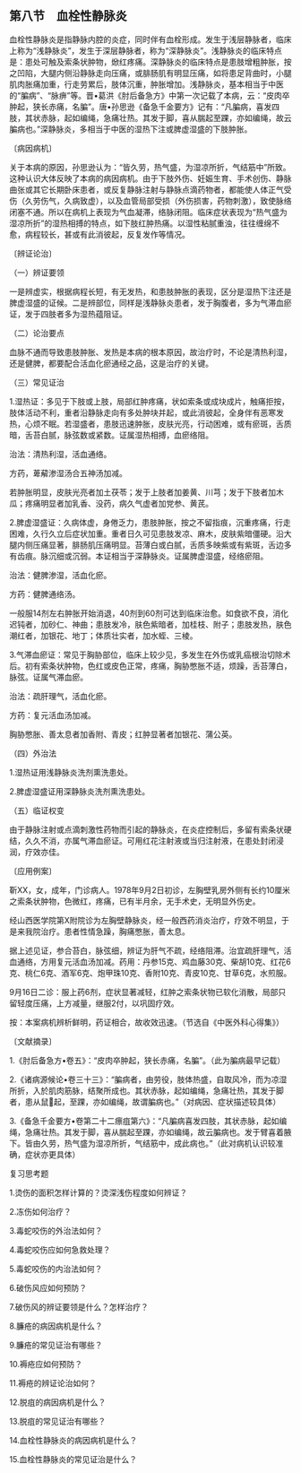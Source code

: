 ## 第八节　血栓性静脉炎

血栓性静脉炎是指静脉内腔的炎症，同时伴有血栓形成。发生于浅层静脉者，临床上称为“浅静脉炎”，发生于深层静脉者，称为“深静脉炎”。浅静脉炎的临床特点是：患处可触及索条状肿物，焮红疼痛。深静脉炎的临床特点是患肢增粗肿胀，按之凹陷，大腿内侧沿静脉走向压痛，或腓肠肌有明显压痛，如将患足背曲时，小腿肌肉胀痛加重，行走劳累后，肢体沉重，肿胀增加。浅静脉炎，基本相当于中医的“䐔病”、“脉痹”等。晋•葛洪《肘后备急方》中第一次记载了本病，云：“皮肉卒肿起，狭长赤痛，名䐔”。唐•孙思逊《备急千金要方》记有：“凡䐔病，喜发四肢，其状赤脉，起如编绳，急痛壮热。其发于脚，喜从腨起至踝，亦如编绳，故云䐔病也。”深静脉炎，多相当于中医的湿热下注或脾虚湿盛的下肢肿胀。

〔病因病机〕

关于本病的原因，孙思逊认为：“皆久劳，热气盛，为湿凉所折，气结筋中”所致。这种认识大体反映了本病的病因病机。由于下肢外伤、妊娠生育、手术创伤、静脉曲张或其它长期卧床患者，或反复静脉注射与静脉点滴药物者，都能使人体正气受伤（久劳伤气，久病致虚），以及血管局部受损（外伤损害，药物刺激），致使脉络闭塞不通。所以在病机上表现为气血凝滞，络脉闭阻。临床症状表现为“热气盛为湿凉所折”的湿热相搏的特点，如下肢红肿热痛。以湿性粘腻重浊，往往缠绵不愈，病程较长，甚或有此消彼起，反复发作等情况。

〔辨证论治〕

（一）辨证要领

一是辨虚实，根据病程长短，有无发热，和患肢肿胀的表现，区分是湿热下注还是脾虚湿盛的证候。二是辨部位，同样是浅静脉炎患者，发于胸腹者，多为气滞血瘀证，发于四肢者多为湿热蕴阻证。

（二）论治要点

血脉不通而导致患肢肿胀、发热是本病的根本原因，故治疗时，不论是清热利湿，还是健脾，都要配合活血化瘀通经之品，这是治疗的关键。

（三）常见证治

1.湿热证：多见于下肢或上肢，局部红肿疼痛，状如索条或成块成片，触痛拒按，肢体活动不利，重者沿静脉走向有多处肿块并起，或此消彼起，全身伴有恶寒发热，心烦不眠。若湿盛者，患肢迅速肿胀，皮肤光亮，行动困难，或有瘀斑，舌质暗，舌苔白腻，脉弦数或紧数。证属湿热相搏，血瘀络阻。

治法：清热利湿，活血通络。

方药，萆薢渗湿汤合五神汤加减。

若肿胀明显，皮肤光亮者加土茯苓；发于上肢者加姜黄、川芎；发于下肢者加木瓜；疼痛明显者加乳香、没药，病久气虚者加党参、黄芪。

2.脾虚湿盛证：久病体虚，身倦乏力，患肢肿胀，按之不留指痕，沉重疼痛，行走困难，久行久立后症状加重。重者日久可见患肢发凉、麻木，皮肤紫暗僵硬。沿大腿内侧压痛显著，腓肠肌压痛明显。苔薄白或白腻，舌质多映紫或有紫斑，舌边多有齿痕。脉沉细或沉弱。本证相当于深静脉炎。证属脾虚湿盛，经络瘀阻。

治法：健脾渗湿，活血化瘀。

方药：健脾通络汤。

一般服14剂左右肿胀开始消退，40剂到60剂可达到临床治愈。如食欲不良，消化迟钝者，加砂仁、神曲；患肢发冷，肤色紫暗者，加桂枝、附子；患肢发热，肤色潮红者，加银花、地丁；体质壮实者，加水蛭、三棱。

3.气滞血瘀证：常见于胸胁部位，临床上较少见，多发生在外伤或乳癌根治切除术后。初有索条状肿物，色红或皮色正常，疼痛，胸胁憋胀不适，烦躁，舌苔薄白，脉弦。证属气滞血瘀。

治法：疏肝理气，活血化瘀。

方药：复元活血汤加减。

胸胁憋胀、善太息者加香附、青皮；红肿显著者加银花、蒲公英。

（四）外治法

1.湿热证用浅静脉炎洗剂熏洗患处。

2.脾虚湿盛证用深静脉炎洗剂熏洗患处。

（五）临证权变

由于静脉注射或点滴刺激性药物而引起的静脉炎，在炎症控制后，多留有索条状硬结，久久不消，亦属气滞血瘀证。可用红花注射液或当归注射液，在患处封闭浸润，疗效亦佳。

〔应用例案〕

靳XX，女，成年，门诊病人。1978年9月2日初诊，左胸壁乳房外侧有长约10厘米之索条状肿物，色微红，疼痛，已有半月余，无手术史，无明显外伤史。

经山西医学院第X附院诊为左胸壁静脉炎，经一般西药消炎治疗，疗效不明显，于是来我院治疗。患者性情急躁，胸痛憋胀，善太息。

据上述见证，参合苔白，脉弦细，辨证为肝气不疏，经络阻滞。治宜疏肝理气，活血通络，方用复元活血汤加减。药用：丹参15克、鸡血藤30克、柴胡10克、红花6克、桃仁6克、酒军6克、炮甲珠10克、香附10克、青皮10克、甘草6克，水煎服。

9月16日二诊：服上药6剂，症状显著减轻，红肿之索条状物已软化消散，局部只留轻度压痛，上方减量，继服2付，以巩固疗效。

按：本案病机辨析鲜明，药证相合，故收效迅速。（节选自《中医外科心得集》）

〔文献摘录〕

1.《肘后备急方•卷五》：“皮肉卒肿起，狭长赤痛，名䐔”。（此为䐔病最早记载）

2.《诸病源候论•卷三十三》：“䐔病者，由劳役，肢体热盛，自取风冷，而为凉湿所折，入於肌肉筋脉，结聚所成也。其状赤脉，起如编绳，急痛壮热，其发于脚者，患从鼠𦡧起，至踝，亦如编绳，故谓䐔病也。”（对病因、症状描述较具体）

3.《备急千金要方•卷第二十二瘭疽第六》：“凡䐔病喜发四肢，其状赤脉，起如编绳，急痛壮热。其发于脚，喜从腨起至踝，亦如编绳，故云䐔病也。发于臂喜着腋下。皆由久劳，热气盛为湿凉所折，气结筋中，成此病也。”（此对病机认识较准确，症状亦更具体）

复习思考题

1.烫伤的面积怎样计算的？烫深浅伤程度如何辨证？

2.冻伤如何治疗？

3.毒蛇咬伤的外治法如何？

4.毒蛇咬伤应如何急救处理？

5.毒蛇咬伤的内治法如何？

6.破伤风应如何预防？

7.破伤风的辨证要领是什么？怎样治疗？

8.臁疮的病因病机是什么？

9.臁疮的常见证治有哪些？

10.褥疮应如何预防？

11.褥疮的辨证论治如何？

12.脱疽的病因病机是什么？

13.脱疽的常见证治有哪些？

14.血栓性静脉炎的病因病机是什么？

15.血栓性静脉炎的常见证治是什么？